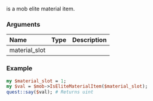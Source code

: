 is a mob elite material item.
### Arguments
**Name**|**Type**|**Description**
:---|:---|:---
material_slot||

### Example

```perl
my $material_slot = 1;
my $val = $mob->IsEliteMaterialItem($material_slot);
quest::say($val); # Returns uint
```